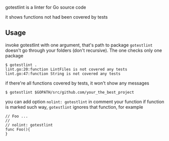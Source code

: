 gotestlint is a linter for Go source code

it shows functions not had been covered by tests

## Usage

invoke gotestlint with one argument, that's path to package ```gotestlint``` doesn't go through your folders (don't recursive). The one checks only one package

```
$ gotestlint .
lint.go:20:function LintFiles is not covered any tests
lint.go:47:function String is not covered any tests
```

if there're all functions covered by tests,
it won't show any messages

```
$ gotestlint $GOPATH/src/github.com/your_the_best_project
```

you can add option ```nolint: gotestlint``` in comment your function
if function is marked such way, ```gotestlint``` ignores that function,
for example

```
// Foo ...
// 
// nolint: gotestlint
func Foo(){
}
```

